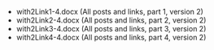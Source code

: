 - with2Link1-4.docx (All posts and links, part 1, version 2)
- with2Link2-4.docx (All posts and links, part 2, version 2)
- with2Link3-4.docx (All posts and links, part 3, version 2)
- with2Link4-4.docx (All posts and links, part 4, version 2)
